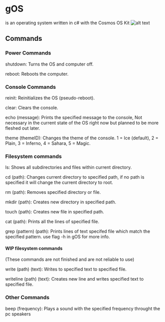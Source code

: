 # gOS
is an operating system written in c# with the Cosmos OS Kit
![alt text](https://i.gyazo.com/f5ba2fb9203a0426d042ba49e4821f12.png)

## Commands
### Power Commands
shutdown: Turns the OS and computer off.

reboot: Reboots the computer.

### Console Commands
reinit: Reinitializes the OS (pseudo-reboot).

clear: Clears the console.

echo (message): Prints the specified message to the console, Not necessary in the current state of the OS right now but planned to be more fleshed out later.

theme (themeID): Changes the theme of the console. 1 = Ice (default), 2 = Plain, 3 = Inferno, 4 = Sahara, 5 = Magic.

### Filesystem commands
ls: Shows all subdirectories and files within current directory.

cd (path): Changes current directory to specified path, if no path is specified it will change the current directory to root.

rm (path): Removes specified directory or file.

mkdir (path): Creates new directory in specified path.

touch (path): Creates new file in specified path.

cat (path): Prints all the lines of specified file.

grep (pattern) (path): Prints lines of text specifed file which match the specified pattern. use flag -h in gOS for more info.

#### WIP filesystem commands
(These commands are not finished and are not reliable to use)

write (path) (text): Writes to specified text to specified file.

writeline (path) (text): Creates new line and writes specified text to specified file.

### Other Commands
beep (frequency): Plays a sound with the specified frequency throught the pc speakers
